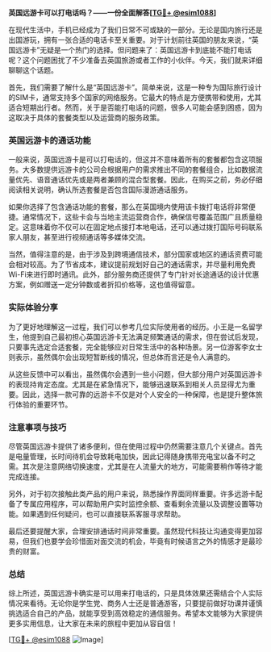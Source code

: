 **英国远游卡可以打电话吗？——一份全面解答[[TG💪+ @esim1088](https://t.me/s/esim1088)]**

在现代生活中，手机已经成为了我们日常不可或缺的一部分。无论是国内旅行还是出国游玩，拥有一张合适的电话卡至关重要。对于计划前往英国的朋友来说，“英国远游卡”无疑是一个热门的选择。但问题来了：英国远游卡到底能不能打电话呢？这个问题困扰了不少准备去英国旅游或者工作的小伙伴。今天，我们就来详细聊聊这个话题。

首先，我们需要了解什么是“英国远游卡”。简单来说，这是一种专为国际旅行设计的SIM卡，通常支持多个国家的网络服务。它最大的特点是方便携带和使用，尤其适合短期出行者。然而，关于是否能打电话的问题，很多人可能会感到困惑，因为这取决于具体的套餐类型以及运营商的服务政策。

### 英国远游卡的通话功能

一般来说，英国远游卡是可以打电话的，但这并不意味着所有的套餐都包含这项服务。大多数提供远游卡的公司会根据用户的需求推出不同的套餐组合，比如数据流量优先、语音通话优先或是两者兼顾的混合型套餐。因此，在购买之前，务必仔细阅读相关说明，确认所选套餐是否包含国际漫游通话服务。

如果你选择了包含通话功能的套餐，那么在英国境内使用该卡拨打电话将非常便捷。通常情况下，这些卡会与当地主流运营商合作，确保信号覆盖范围广且质量稳定。这意味着你不仅可以在固定地点接打本地电话，还可以通过拨打国际号码联系家人朋友，甚至进行视频通话等多媒体交流。

当然，值得注意的是，由于涉及到跨境通信技术，部分国家或地区的通话资费可能会相对较高。为了节省成本，建议提前规划好自己的通话需求，并尽量利用免费Wi-Fi来进行即时通讯。此外，部分服务商还提供了专门针对长途通话的设计优惠方案，例如赠送一定分钟数或者折扣价格等，这也值得留意。

### 实际体验分享

为了更好地理解这一过程，我们可以参考几位实际使用者的经历。小王是一名留学生，他提到自己最初担心英国远游卡无法满足频繁通话的需求，但在尝试后发现，只要事先选定合适套餐，完全能够应对日常生活中的各种场景。另一位游客李女士则表示，虽然偶尔会出现短暂断线的情况，但总体而言还是令人满意的。

从这些反馈中可以看出，虽然偶尔会遇到一些小问题，但大部分用户对英国远游卡的表现持肯定态度。尤其是在紧急情况下，能够迅速联系到相关人员显得尤为重要。因此，选择一款可靠的远游卡不仅是对个人安全的一种保障，也是提升整体旅行体验的重要环节。

### 注意事项与技巧

尽管英国远游卡提供了诸多便利，但在使用过程中仍然需要注意几个关键点。首先是电量管理，长时间待机会导致耗电加快，因此记得随身携带充电宝以备不时之需。其次是注意网络切换速度，尤其是在人流量大的地方，可能需要稍作等待才能完成连接。

另外，对于初次接触此类产品的用户来说，熟悉操作界面同样重要。许多远游卡配备了专属应用程序，可以帮助用户实时监控余额、查看剩余流量以及调整设置等功能。如果遇到任何疑问，也可以直接联系客服寻求帮助。

最后还要提醒大家，合理安排通话时间非常重要。虽然现代科技让沟通变得更加容易，但我们也要学会珍惜面对面交流的机会，毕竟有时候语言之外的情感才是最珍贵的财富。

### 总结

综上所述，英国远游卡确实是可以用来打电话的，只是具体效果还需结合个人实际情况来看待。无论你是学生党、商务人士还是普通游客，只要提前做好功课并谨慎挑选适合自己的产品，就能享受到高效稳定的通信服务。希望本文能够为大家提供更多实用信息，让大家在未来的旅程中更加从容自信！

[[TG💪+ @esim1088](https://t.me/s/esim1088) ![Image](https://i.postimg.cc/4NQfJmqS/Snipaste-2025-05-13-00-14-12.png)]